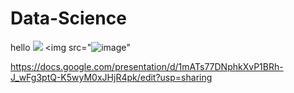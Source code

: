 # Data-Science
hello 
<img src="(https://github.com/Theflawlessone/Data-Science/assets/142954344/11d0eeba-b8c5-48b4-92f9-759316d1270a)">
<img src="![image](https://github.com/Theflawlessone/Data-Science/assets/142954344/ff39cf4c-7920-4679-9e11-ed33c2561f65)"

https://docs.google.com/presentation/d/1mATs77DNphkXvP1BRh-J_wFg3ptQ-K5wyM0xJHjR4pk/edit?usp=sharing
